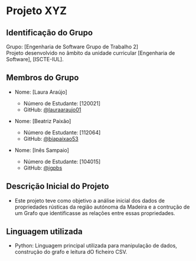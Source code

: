 # Projeto XYZ

## Identificação do Grupo
Grupo: [Engenharia de Software Grupo de Trabalho 2]  
Projeto desenvolvido no âmbito da unidade curricular [Engenharia de Software], [ISCTE-IUL].  

## Membros do Grupo
- Nome: [Laura Araújo]  
  - Número de Estudante: [120021]
  - GitHub: [@lauraaraujo01](https://github.com/lauraaraujo01/)  

- Nome: [Beatriz Paixão]  
  - Número de Estudante: [112064]  
  - GitHub: [@biapaixao53](https://github.com/biapaixao53)  

- Nome: [Inês Sampaio]  
  - Número de Estudante: [104015]  
  - GitHub: [@igpbs](https://github.com/igpbs)  

## Descrição Inicial do Projeto
- Este projeto teve como objetivo a análise inicial dos dados de propriedades rústicas da região 
autónoma da Madeira e a contrução de um Grafo que identificasse as relações entre essas propriedades.

## Linguagem utilizada
- Python: Linguagem principal utilizada para manipulação de dados, construção do grafo e leitura dO ficheiro CSV.
